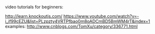 video tutorials for beginners:

  http://learn.knockoutjs.com/
  https://www.youtube.com/watch?v=-i_if99cEZU&list=PLzpzty4VRTPfbao0m8oADCmBD5BmWM4rT&index=1
  examples:  http://www.cnblogs.com/TomXu/category/336771.html
